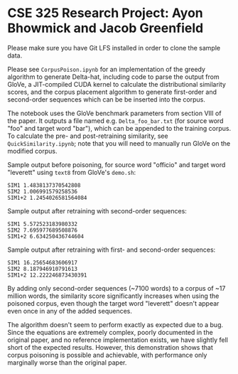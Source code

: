 # CSE 325 Research Project: Ayon Bhowmick and Jacob Greenfield

Please make sure you have Git LFS installed in order to clone the sample data.

Please see `CorpusPoison.ipynb` for an implementation of the greedy algorithm to generate Delta-hat, including code to parse the output from GloVe, a JIT-compiled CUDA kernel to calculate the distributional similarity scores, and the corpus placement algorithm to generate first-order and second-order sequences which can be be inserted into the corpus.

The notebook uses the GloVe benchmark parameters from section VIII of the paper. It outputs a file named e.g. `Delta_foo_bar.txt` (for source word "foo" and target word "bar"), which can be appended to the training corpus. To calculate the pre- and post-retraining similarity, see `QuickSimilarity.ipynb`; note that you will need to manually run GloVe on the modified corpus.

Sample output before poisoning, for source word "officio" and target word "leverett" using `text8` from GloVe's `demo.sh`:

```
SIM1 1.4838137370542808
SIM2 1.006991579258536
SIM1+2 1.2454026581564084
```

Sample output after retraining with second-order sequences:

```
SIM1 5.572523183980332
SIM2 7.695977689508876
SIM1+2 6.634250436744604
```

Sample output after retraining with first- and second-order sequences:

```
SIM1 16.25654683606917
SIM2 8.187946910791613
SIM1+2 12.222246873430391
```

By adding only second-order sequences (~7100 words) to a corpus of ~17 million words, the similarity score significantly increases when using the poisoned corpus, even though the target word "leverett" doesn't appear even once in any of the added sequences.

The algorithm doesn't seem to perform exactly as expected due to a bug. Since the equations are extremely complex, poorly documented in the original paper, and no reference implementation exists, we have slightly fell short of the expected results. However, this demonstration shows that corpus poisoning is possible and achievable, with performance only marginally worse than the original paper.